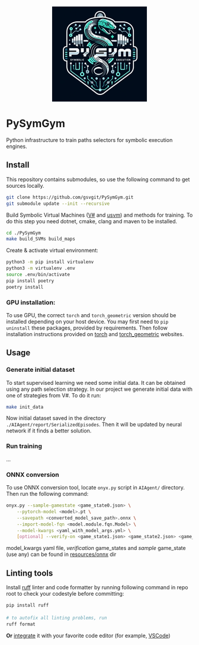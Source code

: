 <p align="center">
  <img src="./resources/logo.png" width="256">
</p>

# PySymGym
Python infrastructure to train paths selectors for symbolic execution engines.


## Install


This repository contains submodules, so use the following command to get sources locally. 
```sh
git clone https://github.com/gsvgit/PySymGym.git
git submodule update --init --recursive
```

Build Symbolic Virtual Machines ([V#](https://github.com/VSharp-team/VSharp) and [usvm](https://github.com/UnitTestBot/usvm)) and methods for training. To do this step you need dotnet, cmake, clang and maven to be installed. 
```bash
cd ./PySymGym
make build_SVMs build_maps
```

Create & activate virtual environment:
```bash
python3 -m pip install virtualenv
python3 -m virtualenv .env
source .env/bin/activate
pip install poetry
poetry install
```

### GPU installation:

To use GPU, the correct `torch` and `torch_geometric` version should be installed depending on your host device. You may first need to `pip uninstall` these packages, provided by requirements.
Then follow installation instructions provided on [torch](https://pytorch.org/get-started/locally/) and [torch_geometric](https://pytorch-geometric.readthedocs.io/en/stable/install/installation.html#installation-from-wheels) websites.

## Usage

### Generate initial dataset
To start supervised learning we need some initial data. It can be obtained using any path selection strategy. In our project we generate initial data with one of strategies from V#. To do it run:
```bash
make init_data
```
Now initial dataset saved in the directory `./AIAgent/report/SerializedEpisodes`. Then it will be updated by neural network if it finds a better solution.

### Run training
...


### ONNX conversion

To use ONNX conversion tool, locate `onyx.py` script in `AIAgent/` directory. Then run the following command:

```bash
onyx.py --sample-gamestate <game_state0.json> \
    --pytorch-model <model>.pt \
    --savepath <converted_model_save_path>.onnx \
    --import-model-fqn <model.module.fqn.Model> \
    --model-kwargs <yaml_with_model_args.yml> \
    [optional] --verify-on <game_state1.json> <game_state2.json> <game_state3.json> ...
```

model_kwargs yaml file, *verification* game_states and *sample* game_state (use any) can be found in [resources/onnx](resources/onnx/) dir

## Linting tools

Install [ruff](https://docs.astral.sh/ruff/) linter and code formatter by running following command in repo root to check your codestyle before committing:
```sh
pip install ruff

# to autofix all linting problems, run
ruff format
```

**Or** [integrate](https://docs.astral.sh/ruff/integrations/#vs-code-official) it with your favorite code editor (for example, [VSCode](https://marketplace.visualstudio.com/items?itemName=charliermarsh.ruff))
